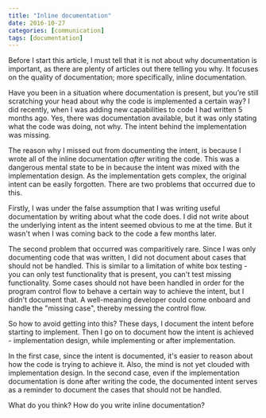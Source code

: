 ```yaml
---
title: "Inline documentation"
date: 2016-10-27
categories: [communication]
tags: [documentation]
---
```

Before I start this article, I must tell that it is not about why documentation is important, as there are plenty of articles out there telling you why. It focuses on the quality of documentation; more specifically, inline documentation.

Have you been in a situation where documentation is present, but you’re still scratching your head about why the code is implemented a certain way? I did recently, when I was adding new capabilities to code I had written 5 months ago. Yes, there was documentation available, but it was only stating what the code was doing, not why. The intent behind the implementation was missing.

The reason why I missed out from documenting the intent, is because I wrote all of the inline documentation *after* writing the code. This was a dangerous mental state to be in because the intent was mixed with the implementation design. As the implementation gets complex, the original intent can be easily forgotten. There are two problems that occurred due to this.

Firstly, I was under the false assumption that I was writing useful documentation by writing about what the code does. I did not write about the underlying intent as the intent seemed obvious to me at the time. But it wasn't when I was coming back to the code a few months later.

The second problem that occurred was comparitively rare. Since I was only documenting code that was written, I did not document about cases that should not be handled. This is similar to a limitation of white box testing - you can only test functionality that is present, you can't test missing functionality. Some cases should not have been handled in order for the program control flow to behave a certain way to achieve the intent, but I didn't document that. A well-meaning developer could come onboard and handle the "missing case", thereby messing the control flow.

So how to avoid getting into this? These days, I document the intent before starting to implement. Then I go on to document how the intent is achieved - implementation design, while implementing or after implementation.

In the first case, since the intent is documented, it's easier to reason about how the code is trying to achieve it. Also, the mind is not yet clouded with implementation design. In the second case, even if the implementation documentation is done after writing the code, the documented intent serves as a reminder to document the cases that should not be handled.

What do you think? How do you write inline documentation?

